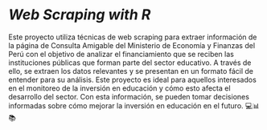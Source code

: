 # *Web Scraping with R*
Este proyecto utiliza técnicas de web scraping para extraer información de la página de Consulta Amigable del Ministerio de Economía y Finanzas del Perú con el objetivo de analizar el financiamiento que se reciben las instituciones públicas que forman parte del sector educativo. A través de ello, se extraen los datos relevantes y se presentan en un formato fácil de entender para su análisis. Este proyecto es ideal para aquellos interesados en el monitoreo de la inversión en educación y cómo esto afecta el desarrollo del sector. Con esta información, se pueden tomar decisiones informadas sobre cómo mejorar la inversión en educación en el futuro. 💻📊📚   
